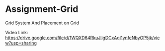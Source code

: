 # Assignment-Grid
Grid System And Placement on Grid

Video Link:  https://drive.google.com/file/d/1WQXD64RkuJligDCxAqI1ynfeNbyOP5jk/view?usp=sharing
